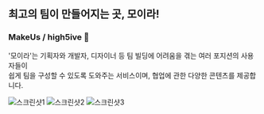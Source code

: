## 최고의 팀이 만들어지는 곳, 모이라!

### MakeUs / high5ive :wave:

'모이라'는 기획자와 개발자, 디자이너 등 팀 빌딩에 어려움을 겪는 여러 포지션의 사용자들이 <br>쉽게 팀을 구성할 수 있도록 도와주는 서비스이며, 협업에 관한 다양한 콘텐츠를 제공합니다.


![스크린샷1](https://user-images.githubusercontent.com/32799078/113423838-25d17580-940a-11eb-933e-75efe3bace7f.png)
![스크린샷2](https://user-images.githubusercontent.com/32799078/113423842-2964fc80-940a-11eb-8a16-a6b9660c7293.png)
![스크린샷3](https://user-images.githubusercontent.com/32799078/113423851-2b2ec000-940a-11eb-8812-dd68da11adc9.png)
